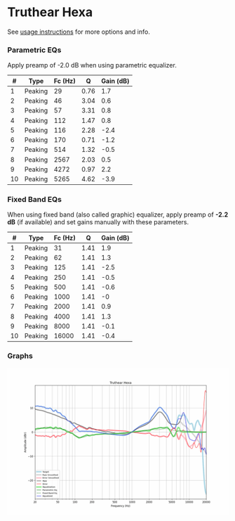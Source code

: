 # Truthear Hexa
See [usage instructions](https://github.com/jaakkopasanen/AutoEq#usage) for more options and info.

### Parametric EQs
Apply preamp of -2.0 dB when using parametric equalizer.

|   # | Type    |   Fc (Hz) |    Q |   Gain (dB) |
|-----|---------|-----------|------|-------------|
|   1 | Peaking |        29 | 0.76 |         1.7 |
|   2 | Peaking |        46 | 3.04 |         0.6 |
|   3 | Peaking |        57 | 3.31 |         0.8 |
|   4 | Peaking |       112 | 1.47 |         0.8 |
|   5 | Peaking |       116 | 2.28 |        -2.4 |
|   6 | Peaking |       170 | 0.71 |        -1.2 |
|   7 | Peaking |       514 | 1.32 |        -0.5 |
|   8 | Peaking |      2567 | 2.03 |         0.5 |
|   9 | Peaking |      4272 | 0.97 |         2.2 |
|  10 | Peaking |      5265 | 4.62 |        -3.9 |

### Fixed Band EQs
When using fixed band (also called graphic) equalizer, apply preamp of **-2.2 dB** (if available) and set gains manually with these parameters.

|   # | Type    |   Fc (Hz) |    Q |   Gain (dB) |
|-----|---------|-----------|------|-------------|
|   1 | Peaking |        31 | 1.41 |         1.9 |
|   2 | Peaking |        62 | 1.41 |         1.3 |
|   3 | Peaking |       125 | 1.41 |        -2.5 |
|   4 | Peaking |       250 | 1.41 |        -0.5 |
|   5 | Peaking |       500 | 1.41 |        -0.6 |
|   6 | Peaking |      1000 | 1.41 |        -0   |
|   7 | Peaking |      2000 | 1.41 |         0.9 |
|   8 | Peaking |      4000 | 1.41 |         1.3 |
|   9 | Peaking |      8000 | 1.41 |        -0.1 |
|  10 | Peaking |     16000 | 1.41 |        -0.4 |

### Graphs
![](./Truthear%20Hexa.png)
